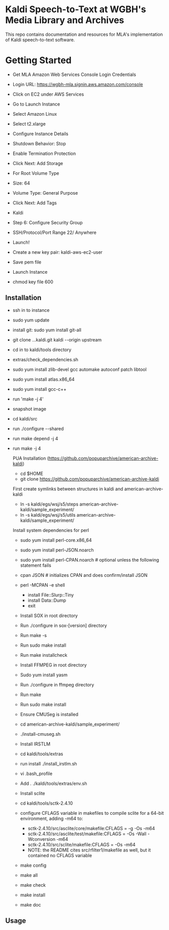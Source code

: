 # Kaldi Speech-to-Text at WGBH's Media Library and Archives

This repo contains documentation and resources for MLA's implementation of Kaldi speech-to-text software.

# Getting Started

- Get MLA Amazon Web Services Console Login Credentials
- Login URL: https://wgbh-mla.signin.aws.amazon.com/console
- Click on EC2 under AWS Services
- Go to Launch Instance
- Select Amazon Linux
- Select t2.xlarge
- Configure Instance Details
- Shutdown Behavior: Stop
- Enable Termination Protection
- Click Next: Add Storage
- For Root Volume Type
- Size: 64
- Volume Type: General Purpose
- Click Next: Add Tags
- Kaldi
- Step 6: Configure Security Group
- SSH/Protocol/Port Range 22/ Anywhere
- Launch!

- Create a new key pair: kaldi-aws-ec2-user
- Save pem file
- Launch Instance
- chmod key file 600

## Installation

- ssh in to instance
- sudo yum update
- install git: sudo yum install git-all
- git clone ...kaldi.git kaldi --origin upstream
- cd in to kaldi/tools directory
- extras/check_dependencies.sh
- sudo yum install zlib-devel gcc automake autoconf patch libtool
- sudo yum install atlas.x86_64
- sudo yum install gcc-c++
- run 'make -j 4'
- snapshot image
- cd kaldi/src
- run ./configure --shared
- run make depend -j 4
- run make -j 4


  PUA Installation (https://github.com/popuparchive/american-archive-kaldi)
  - cd $HOME
  - git clone https://github.com/popuparchive/american-archive-kaldi

  First create symlinks between structures in kaldi and american-archive-kaldi
    - ln -s kaldi/egs/wsj/s5/steps american-archive-kaldi/sample_experiment/
    - ln -s kaldi/egs/wsj/s5/utils american-archive-kaldi/sample_experiment/
    
  Install system dependencies for perl
    - sudo yum install perl-core.x86_64
    - sudo yum install perl-JSON.noarch
    - sudo yum install perl-CPAN.noarch # optional unless the following statement fails
    - cpan JSON # initializes CPAN and does confirm/install JSON
    - perl -MCPAN -e shell
      - install File::Slurp::Tiny
      - install Data::Dump
      - exit
  
  
  - Install SOX in root directory
  - Run ./configure in sox-[version] directory
  - Run make -s
  - Run sudo make install
  - Run make installcheck

  - Install FFMPEG in root directory
  - Sudo yum install yasm
  - Run ./configure in ffmpeg directory
  - Run make
  - Run sudo make install

  - Ensure CMUSeg is installed 
  - cd american-archive-kaldi/sample_experiment/
  - ./install-cmuseg.sh 

  - Install IRSTLM
  - cd kaldi/tools/extras
  - run install ./install_irstlm.sh
  - vi .bash_profile
  - Add . ./kaldi/tools/extras/env.sh
  
  - Install sclite
  - cd kaldi/tools/sctk-2.4.10
  - configure CFLAGS variable in makefiles to compile sclite for a 64-bit environment, adding -m64 to:
      - sctk-2.4.10/src/asclite/core/makefile:CFLAGS = -g -Os -m64
      - sctk-2.4.10/src/asclite/test/makefile:CFLAGS = -Os  -Wall -Wconversion -m64
      - sctk-2.4.10/src/sclite/makefile:CFLAGS = -Os -m64
      - NOTE: the README cites src/rfilter1/makefile as well, but it contained no CFLAGS variable
  - make config
  - make all
  - make check
  - make install
  - make doc
  
  

## Usage



